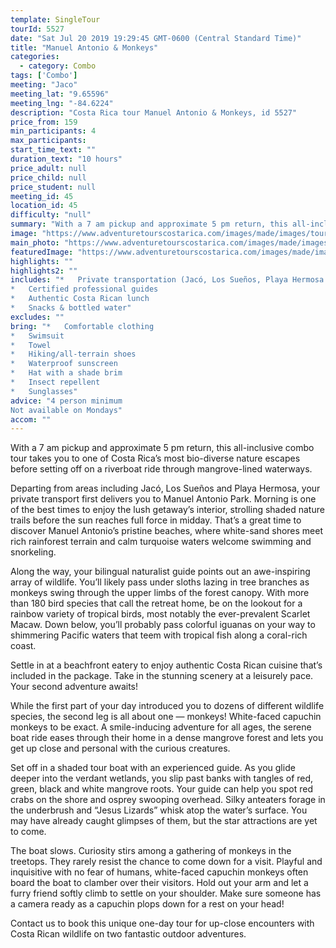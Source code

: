```yaml
---
template: SingleTour
tourId: 5527
date: "Sat Jul 20 2019 19:29:45 GMT-0600 (Central Standard Time)"
title: "Manuel Antonio & Monkeys"
categories: 
  - category: Combo
tags: ['Combo']
meeting: "Jaco"
meeting_lat: "9.65596"
meeting_lng: "-84.6224"
description: "Costa Rica tour Manuel Antonio & Monkeys, id 5527"
price_from: 159
min_participants: 4
max_participants: 
start_time_text: ""
duration_text: "10 hours"
price_adult: null
price_child: null
price_student: null
meeting_id: 45
location_id: 45
difficulty: "null"
summary: "With a 7 am pickup and approximate 5 pm return, this all-inclusive combo tour takes you to one of Costa Rica’s most bio-diverse nature escapes before setting off on a riverboat ride through mangrove-lined waterways. Departing from areas including Jacó, Los Sueños and Playa Hermo...."
image: "https://www.adventuretourscostarica.com/images/made/images/tours/Manuel_Antonio_National_Park/manuel-antonio-park-monkey_350_250_c1.jpg"
main_photo: "https://www.adventuretourscostarica.com/images/made/images/tours/Manuel_Antonio_National_Park/manuel-antonio-park-monkey_350_250_c1.jpg"
featuredImage: "https://www.adventuretourscostarica.com/images/made/images/tours/Manuel_Antonio_National_Park/manuel-antonio-park-monkey_350_250_c1.jpg"
highlights: ""
highlights2: ""
includes: "*   Private transportation (Jacó, Los Sueños, Playa Hermosa and Quepos)
*   Certified professional guides
*   Authentic Costa Rican lunch
*   Snacks & bottled water"
excludes: ""
bring: "*   Comfortable clothing
*   Swimsuit
*   Towel
*   Hiking/all-terrain shoes
*   Waterproof sunscreen
*   Hat with a shade brim
*   Insect repellent
*   Sunglasses"
advice: "4 person minimum  
Not available on Mondays"
accom: ""
---
```

With a 7 am pickup and approximate 5 pm return, this all-inclusive combo tour takes you to one of Costa Rica’s most bio-diverse nature escapes before setting off on a riverboat ride through mangrove-lined waterways.

Departing from areas including Jacó, Los Sueños and Playa Hermosa, your private transport first delivers you to Manuel Antonio Park. Morning is one of the best times to enjoy the lush getaway’s interior, strolling shaded nature trails before the sun reaches full force in midday. That’s a great time to discover Manuel Antonio’s pristine beaches, where white-sand shores meet rich rainforest terrain and calm turquoise waters welcome swimming and snorkeling.

Along the way, your bilingual naturalist guide points out an awe-inspiring array of wildlife. You’ll likely pass under sloths lazing in tree branches as monkeys swing through the upper limbs of the forest canopy. With more than 180 bird species that call the retreat home, be on the lookout for a rainbow variety of tropical birds, most notably the ever-prevalent Scarlet Macaw. Down below, you’ll probably pass colorful iguanas on your way to shimmering Pacific waters that teem with tropical fish along a coral-rich coast.

Settle in at a beachfront eatery to enjoy authentic Costa Rican cuisine that’s included in the package. Take in the stunning scenery at a leisurely pace. Your second adventure awaits!

While the first part of your day introduced you to dozens of different wildlife species, the second leg is all about one — monkeys! White-faced capuchin monkeys to be exact. A smile-inducing adventure for all ages, the serene boat ride eases through their home in a dense mangrove forest and lets you get up close and personal with the curious creatures.

Set off in a shaded tour boat with an experienced guide. As you glide deeper into the verdant wetlands, you slip past banks with tangles of red, green, black and white mangrove roots. Your guide can help you spot red crabs on the shore and osprey swooping overhead. Silky anteaters forage in the underbrush and “Jesus Lizards” whisk atop the water’s surface. You may have already caught glimpses of them, but the star attractions are yet to come.

The boat slows. Curiosity stirs among a gathering of monkeys in the treetops. They rarely resist the chance to come down for a visit. Playful and inquisitive with no fear of humans, white-faced capuchin monkeys often board the boat to clamber over their visitors. Hold out your arm and let a furry friend softly climb to settle on your shoulder. Make sure someone has a camera ready as a capuchin plops down for a rest on your head!

Contact us to book this unique one-day tour for up-close encounters with Costa Rican wildlife on two fantastic outdoor adventures.